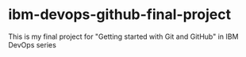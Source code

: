 # ibm-devops-github-final-project
This is my final project for "Getting started with Git and GitHub" in IBM DevOps series
